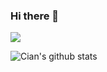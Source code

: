 ### Hi there 👋

![](https://komarev.com/ghpvc/?cianbrophy=cianbrophy&color=brightgreen)

![Cian's github stats](https://github-readme-stats.vercel.app/api?username=cianbrophy&show_icons=true&theme=&count_private=true)